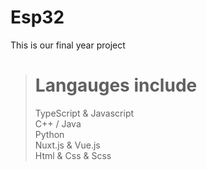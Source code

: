 # Esp32
This is our final year project

> # Langauges include
> TypeScript & Javascript<br />
> C++ / Java <br />
> Python <br />
> Nuxt.js & Vue.js <br />
> Html & Css & Scss <br />
